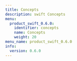 ```yaml
---
title: Concepts
description: swift Concepts
menu:
  product_swift_0.6.0:
    identifier: concepts
    name: Concepts
    weight: 20
menu_name: product_swift_0.6.0
info:
  version: 0.6.0
---
```


